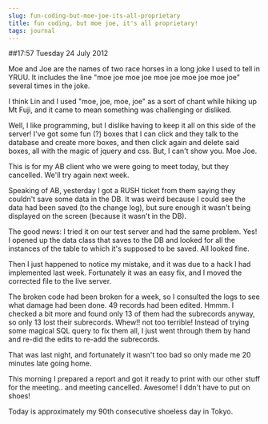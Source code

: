 ```yaml
---
slug: fun-coding-but-moe-joe-its-all-proprietary
title: fun coding, but moe joe, it's all proprietary!
tags: journal
---
```


##17:57 Tuesday 24 July 2012

Moe and Joe are the names of two race horses in a long joke I used to tell in YRUU. It includes the line "moe joe moe joe moe joe moe joe moe joe" several times in the joke.

 

I think Lin and I used "moe, joe, moe, joe" as a sort of chant while hiking up Mt Fuji, and it came to mean something was challenging or disliked.

 

Well, I like programming, but I dislike having to keep it all on this side of the server! I've got some fun (?) boxes that I can click and they talk to the database and create more boxes, and then click again and delete said boxes, all with the magic of jquery and css. But, I can't show you. Moe Joe.

 

This is for my AB client who we were going to meet today, but they cancelled. We'll try again next week.

 

Speaking of AB, yesterday I got a RUSH ticket from them saying they couldn't save some data in the DB. It was weird because I could see the data had been saved (to the change log), but sure enough it wasn't being displayed on the screen (because it wasn't in the DB).

 

The good news: I tried it on our test server and had the same problem. Yes! I opened up the data class that saves to the DB and looked for all the instances of the table to which it's supposed to be saved. All looked fine.

 

Then I just happened to notice my mistake, and it was due to a hack I had implemented last week. Fortunately it was an easy fix, and I moved the corrected file to the live server.

 

The broken code had been broken for a week, so I consulted the logs to see what damage had been done. 49 records had been edited.  Hmmm. I checked a bit more and found only 13 of them had the subrecords anyway, so only 13 lost their subrecords. Whew!! not too terrible! Instead of trying some magical SQL query to fix them all, I just went through them by hand and re-did the edits to re-add the subrecords.

 

That was last night, and fortunately it wasn't too bad so only made me 20 minutes late going home.

 

This morning I prepared a report and got it ready to print with our other stuff for the meeting.. and meeting cancelled. Awesome! I ddn't have to put on shoes!

 

Today is approximately my 90th consecutive shoeless day in Tokyo.
